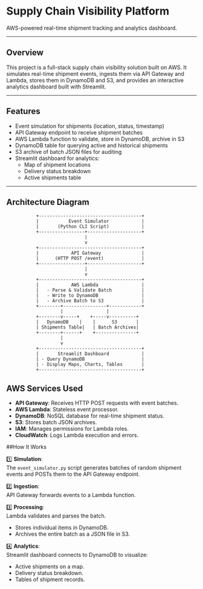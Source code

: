 # Supply Chain Visibility Platform

AWS-powered real-time shipment tracking and analytics dashboard.

---

## Overview

This project is a full-stack supply chain visibility solution built on AWS. It simulates real-time shipment events, ingests them via API Gateway and Lambda, stores them in DynamoDB and S3, and provides an interactive analytics dashboard built with Streamlit.

---

## Features

- Event simulation for shipments (location, status, timestamp)
- API Gateway endpoint to receive shipment batches
- AWS Lambda function to validate, store in DynamoDB, archive in S3
- DynamoDB table for querying active and historical shipments
- S3 archive of batch JSON files for auditing
- Streamlit dashboard for analytics:
  - Map of shipment locations
  - Delivery status breakdown
  - Active shipments table

---
## Architecture Diagram 
               +--------------------------------------+
               |           Event Simulator            |
               |       (Python CLI Script)            |
               +-----------------+--------------------+
                                 |
                                 v
               +--------------------------------------+
               |            API Gateway               |
               |      (HTTP POST /event)              |
               +-----------------+--------------------+
                                 |
                                 v
               +--------------------------------------+
               |            AWS Lambda                |
               |   - Parse & Validate Batch           |
               |   - Write to DynamoDB                |
               |   - Archive Batch to S3              |
               +--------+----------------+------------+
                        |                |
               +--------v-----+    +-----v----------+
               |   DynamoDB    |    |      S3       |
               | Shipments Table|   | Batch Archives|
               +--------+------+    +---------------+
                        |
                        v
               +--------------------------------------+
               |       Streamlit Dashboard            |
               | - Query DynamoDB                     |
               | - Display Maps, Charts, Tables       |
               +--------------------------------------+

## AWS Services Used

- **API Gateway**: Receives HTTP POST requests with event batches.
- **AWS Lambda**: Stateless event processor.
- **DynamoDB**: NoSQL database for real-time shipment status.
- **S3**: Stores batch JSON archives.
- **IAM**: Manages permissions for Lambda roles.
- **CloudWatch**: Logs Lambda execution and errors.

##How It Works

1️⃣ **Simulation**:  
The `event_simulator.py` script generates batches of random shipment events and POSTs them to the API Gateway endpoint.

2️⃣ **Ingestion**:  
API Gateway forwards events to a Lambda function.

3️⃣ **Processing**:  
Lambda validates and parses the batch.
- Stores individual items in DynamoDB.
- Archives the entire batch as a JSON file in S3.

4️⃣ **Analytics**:  
Streamlit dashboard connects to DynamoDB to visualize:
- Active shipments on a map.
- Delivery status breakdown.
- Tables of shipment records.

